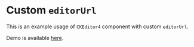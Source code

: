 # Custom `editorUrl`

This is an example usage of `CKEditor4` component with custom `editorUrl`.

Demo is available [here](https://githubbox.com/ckeditor/ckeditor4-react/tree/stable/samples/editor-url).
